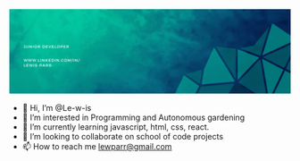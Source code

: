 <img src="./Green Modern Geometric Corporate Linkedin Banner.gif" alt="My Header GIF" width="100%" height="50%">

- 👋 Hi, I’m @Le-w-is
- 👀 I’m interested in Programming and Autonomous gardening
- 🌱 I’m currently learning javascript, html, css, react.
- 💞️ I’m looking to collaborate on school of code projects
- 📫 How to reach me lewparr@gmail.com

<!---
Le-w-is/Le-w-is is a ✨ special ✨ repository because its `README.md` (this file) appears on your GitHub profile.
You can click the Preview link to take a look at your changes.
--->

